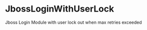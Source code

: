 JbossLoginWithUserLock
======================

Jboss Login Module with user lock out when max retries exceeded
